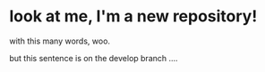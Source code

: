 # look at me, I'm a new repository!

with this many words, woo.

but this sentence is on the develop branch ....